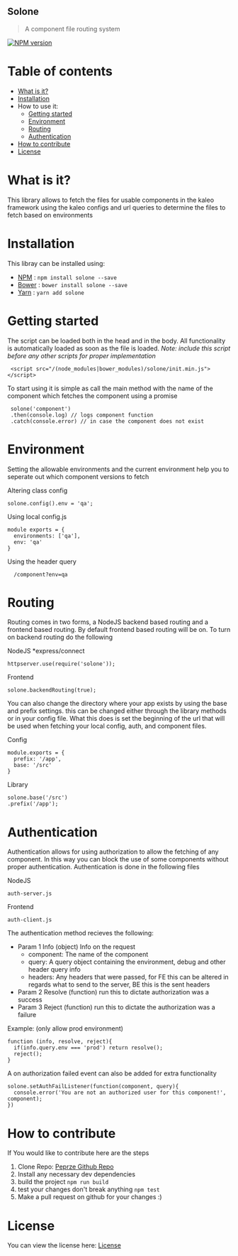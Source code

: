 ## Solone
> A component file routing system

[![NPM version][npm-image]][npm-url]

Table of contents
=================

   * [What is it?](#what-is-it)
   * [Installation](#installation)
   * How to use it:
      * [Getting started](#getting-started)
      * [Environment](#environment)
      * [Routing](#routing)
      * [Authentication](#authentication)
   * [How to contribute](#how-to-contribute)
   * [License](#license)
   
What is it?
==========
This library allows to fetch the files for usable components in the kaleo framework using the kaleo configs and url queries to determine the files to fetch based on environments

Installation
============
This libray can be installed using:

 * [NPM](https://www.npmjs.com) :  `npm install solone --save`
 * [Bower](https://bower.io/) : `bower install solone --save`
 * [Yarn](https://yarnpkg.com/lang/en/docs/install) : `yarn add solone`
 
Getting started
============
The script can be loaded both in the head and in the body. 
All functionality is automatically loaded as soon as the file is loaded.
*Note: include this script before any other scripts for proper implementation* 
```
 <script src="/(node_modules|bower_modules)/solone/init.min.js"></script>
```

To start using it is simple as call the main method with the name of the component which fetches the component using a promise
```
 solone('component')
 .then(console.log) // logs component function
 .catch(console.error) // in case the component does not exist
```

Environment
============
Setting the allowable environments and the current environment help you to seperate out which component versions to fetch

Altering class config
```
solone.config().env = 'qa';
```

Using local config.js
```
module exports = {
  environments: ['qa'],
  env: 'qa'
}
```

Using the header query
```
  /component?env=qa
```

Routing
============
Routing comes in two forms, a NodeJS backend based routing and a frontend based routing.
By default frontend based routing will be on. To turn on backend routing do the following

NodeJS *express/connect
```
httpserver.use(require('solone'));
```

Frontend
```
solone.backendRouting(true);
```

You can also change the directory where your app exists by using the base and prefix settings.
this can be changed either through the library methods or in your config file. What this does is
set the beginning of the url that will be used when fetching your local config, auth, and component files.

Config
```
module.exports = {
  prefix: '/app',
  base: '/src'
}
```

Library
```
solone.base('/src')
.prefix('/app');
```

Authentication
============
Authentication allows for using authorization to allow the fetching of any component.
In this way you can block the use of some components without proper authentication.
Authentication is done in the following files

NodeJS
```
auth-server.js
```

Frontend
```
auth-client.js
```

The authentication method recieves the following:

- Param 1 Info (object) Info on the request
  - component: The name of the component
  - query: A query object containing the environment, debug and other header query info
  - headers: Any headers that were passed, for FE this can be altered in regards what to send to the server, BE this is the sent headers
- Param 2 Resolve (function) run this to dictate authorization was a success
- Param 3 Reject (function) run this to dictate the authorization was a failure

Example: (only allow prod environment)
```
function (info, resolve, reject){
  if(info.query.env === 'prod') return resolve();
  reject();
}
```

A on authorization failed event can also be added for extra functionality
```
solone.setAuthFailListener(function(component, query){
  console.error('You are not an authorized user for this component!', component);
})
```

How to contribute
=================
If You would like to contribute here are the steps

1. Clone Repo: [Peprze Github Repo](https://github.com/keleko34/solone)
2. Install any necessary dev dependencies
3. build the project `npm run build`
4. test your changes don't break anything `npm test`
5. Make a pull request on github for your changes :)

License
=======
You can view the license here: [License](https://github.com/keleko34/solone/blob/master/LICENSE)

[npm-url]: https://www.npmjs.com/package/solone
[npm-image]: https://img.shields.io/npm/v/solone.svg